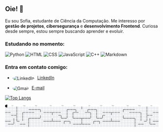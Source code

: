 ## Oie! 👋

Eu sou Sofia, estudante de Ciência da Computação. Me interesso por **gestão de projetos**, **cibersegurança** e **desenvolvimento Frontend**. Curiosa desde sempre, estou sempre buscando aprender e evoluir.

### Estudando no momento:

![Python](https://img.shields.io/badge/Python-3776AB?style=for-the-badge&logo=python&logoColor=white)
![HTML](https://img.shields.io/badge/HTML-239120?style=for-the-badge&logo=html5&logoColor=white)
![CSS](https://img.shields.io/badge/CSS-239120?&style=for-the-badge&logo=css3&logoColor=white)
![JavaScript](https://img.shields.io/badge/JavaScript-F7DF1E?style=for-the-badge&logo=javascript&logoColor=black)
![C++](https://img.shields.io/badge/C%2B%2B-00599C?style=for-the-badge&logo=c%2B%2B&logoColor=white)
![Markdown](https://img.shields.io/badge/Markdown-000000?style=for-the-badge&logo=markdown&logoColor=white)

### Entra em contato comigo:

- <img src="https://cdn-icons-png.flaticon.com/512/174/174857.png" alt="LinkedIn" width="20" height="20" style="border-radius:50%; vertical-align:middle; margin-right:6px;" /> [LinkedIn](https://www.linkedin.com/in/sofiaavallonesakovitz)

- <img src="https://cdn-icons-png.flaticon.com/512/732/732200.png" alt="Gmail" width="20" height="20" style="border-radius:50%; vertical-align:middle; margin-right:6px;" /> [E-mail](mailto:sofiasakovitz@gmail.com)

[![Top Langs](https://github-readme-stats.vercel.app/api/top-langs/?username=sofiaavallone&layout=compact&theme=onedark)](https://github.com/anuraghazra/github-readme-stats)

<picture>
  <source media="(prefers-color-scheme: dark)" srcset="https://raw.githubusercontent.com/sofiaavallone/sofiaavallone/output/pacman-contribution-graph-dark.svg">
  <source media="(prefers-color-scheme: light)" srcset="https://raw.githubusercontent.com/sofiaavallone/sofiaavallone/output/pacman-contribution-graph.svg">
  <img alt="pacman contribution graph" src="https://raw.githubusercontent.com/sofiaavallone/sofiaavallone/output/pacman-contribution-graph.svg">
</picture>

###
